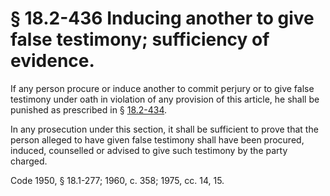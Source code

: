 # § 18.2-436 Inducing another to give false testimony; sufficiency of evidence.

<p>If any person procure or induce another to commit perjury or to give false testimony under oath in violation of any provision of this article, he shall be punished as prescribed in § <a href='http://law.lis.virginia.gov/vacode/18.2-434/'>18.2-434</a>.</p><p>In any prosecution under this section, it shall be sufficient to prove that the person alleged to have given false testimony shall have been procured, induced, counselled or advised to give such testimony by the party charged.</p><p>Code 1950, § 18.1-277; 1960, c. 358; 1975, cc. 14, 15.</p>